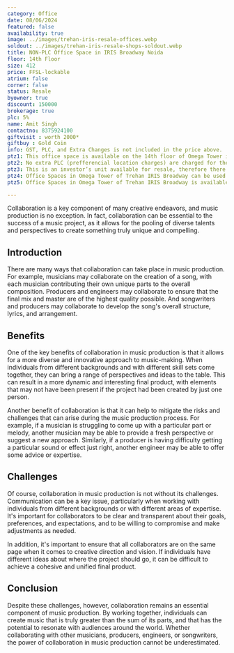 ```yaml
---
category: Office
date: 08/06/2024
featured: false
availability: true
image: ../images/trehan-iris-resale-offices.webp
soldout: ../images/trehan-iris-resale-shops-soldout.webp
title: NON-PLC Office Space in IRIS Broadway Noida
floor: 14th Floor
size: 412
price: FFSL-lockable
atrium: false
corner: false
status: Resale
byowner: true
discount: 150000
brokerage: true
plc: 5%
name: Amit Singh
contactno: 8375924100
giftvisit : worth 2000*
giftbuy : Gold Coin
info: GST, PLC, and Extra Changes is not included in the price above.
ptz1: This office space is available on the 14th floor of Omega Tower in Trehan IRIS Noida Extension providing a beautiful panoramic view of Noida
ptz2: No extra PLC (prefferencial location charges) are charged for these office spaces. 
ptz3: This is an investor’s unit available for resale, therefore there won’t be any brokerage charges.
ptz4: Office Spaces in Omega Tower of Trehan IRIS Broadway can be used for personal use and also for generating passive income via rental yield.
ptz5: Office Spaces in Omega Tower of Trehan IRIS Broadway is available as lockable property

---
```



Collaboration is a key component of many creative endeavors, and music production is no exception. In fact, collaboration can be essential to the success of a music project, as it allows for the pooling of diverse talents and perspectives to create something truly unique and compelling.

## Introduction

There are many ways that collaboration can take place in music production. For example, musicians may collaborate on the creation of a song, with each musician contributing their own unique parts to the overall composition. Producers and engineers may collaborate to ensure that the final mix and master are of the highest quality possible. And songwriters and producers may collaborate to develop the song's overall structure, lyrics, and arrangement.

## Benefits

One of the key benefits of collaboration in music production is that it allows for a more diverse and innovative approach to music-making. When individuals from different backgrounds and with different skill sets come together, they can bring a range of perspectives and ideas to the table. This can result in a more dynamic and interesting final product, with elements that may not have been present if the project had been created by just one person.

Another benefit of collaboration is that it can help to mitigate the risks and challenges that can arise during the music production process. For example, if a musician is struggling to come up with a particular part or melody, another musician may be able to provide a fresh perspective or suggest a new approach. Similarly, if a producer is having difficulty getting a particular sound or effect just right, another engineer may be able to offer some advice or expertise.

## Challenges

Of course, collaboration in music production is not without its challenges. Communication can be a key issue, particularly when working with individuals from different backgrounds or with different areas of expertise. It's important for collaborators to be clear and transparent about their goals, preferences, and expectations, and to be willing to compromise and make adjustments as needed.

In addition, it's important to ensure that all collaborators are on the same page when it comes to creative direction and vision. If individuals have different ideas about where the project should go, it can be difficult to achieve a cohesive and unified final product.

## Conclusion

Despite these challenges, however, collaboration remains an essential component of music production. By working together, individuals can create music that is truly greater than the sum of its parts, and that has the potential to resonate with audiences around the world. Whether collaborating with other musicians, producers, engineers, or songwriters, the power of collaboration in music production cannot be underestimated.